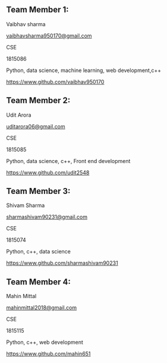 ##

## Team Member 1:

Vaibhav sharma

vaibhavsharma950170@gmail.com

CSE

1815086

Python, data science, machine learning, web development,c++

https://www.github.com/vaibhav950170

##

## Team Member 2:

Udit Arora

uditarora06@gmail.com

CSE

1815085

Python, data science, c++, Front end development

https://www.github.com/udit2548

##

## Team Member 3:

Shivam Sharma

sharmashivam90231@gmail.com

CSE

1815074

Python, c++, data science

https://www.github.com/sharmashivam90231

##

## Team Member 4:

Mahin Mittal

mahinmittal2018@gmail.com

CSE

1815115

Python, c++, web development

https://www.github.com/mahin651

##
